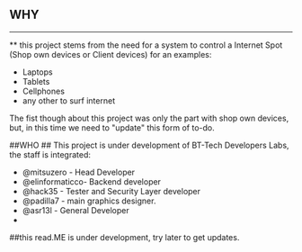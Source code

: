 ## WHY ##
----------
** this  project stems from the need for a system to control a Internet Spot (Shop own devices or Client devices) for an examples:

 - Laptops
 - Tablets 
 - Cellphones
 - any other to surf internet 

The fist though about this project was only the part with shop own devices, but, in this time we need to "update" this form of to-do. 

##WHO ##
This project is under development of BT-Tech Developers Labs, the staff is integrated:

 - @mitsuzero - Head Developer
 - @elinformaticco- Backend developer
 - @hack35 - Tester and Security Layer developer
 - @padilla7 - main graphics designer.
 - @asr13l - General Developer 
 - 

##this read.ME is under development, try later to get updates.